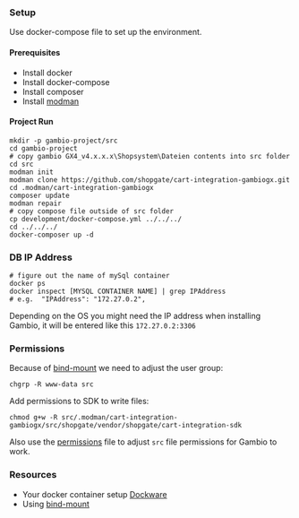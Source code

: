 ### Setup

Use docker-compose file to set up the environment.

#### Prerequisites
* Install docker
* Install docker-compose
* Install composer
* Install [modman](https://github.com/colinmollenhour/modman)

#### Project Run
```shell
mkdir -p gambio-project/src
cd gambio-project
# copy gambio GX4_v4.x.x.x\Shopsystem\Dateien contents into src folder
cd src
modman init
modman clone https://github.com/shopgate/cart-integration-gambiogx.git
cd .modman/cart-integration-gambiogx
composer update
modman repair
# copy compose file outside of src folder
cp development/docker-compose.yml ../../../
cd ../../../
docker-composer up -d
```

### DB IP Address

```shell
# figure out the name of mySql container
docker ps
docker inspect [MYSQL CONTAINER NAME] | grep IPAddress
# e.g.  "IPAddress": "172.27.0.2",
```
Depending on the OS you might need the IP address when installing Gambio, it will be entered like this `172.27.0.2:3306`

### Permissions
Because of [bind-mount] we need to adjust the user group:
```shell
chgrp -R www-data src
```
Add permissions to SDK to write files:
```shell
chmod g+w -R src/.modman/cart-integration-gambiogx/src/shopgate/vendor/shopgate/cart-integration-sdk
```
Also use the [permissions](permissions.md) file to adjust `src` file permissions for Gambio to work.

### Resources
* Your docker container setup [Dockware]
* Using [bind-mount]

[Dockware]: https://dockware.io/getstarted
[bind-mount]: https://docs.dockware.io/tips-and-tricks/how-to-use-bind-mounting#3-set-permissions
